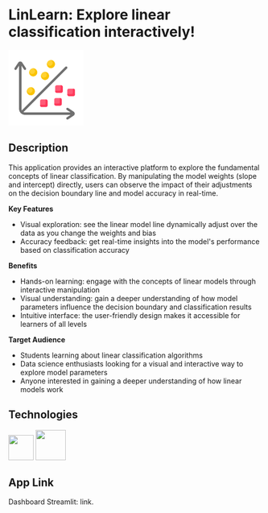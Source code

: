 # LinLearn: Explore linear classification interactively!

<img src='https://github.com/jorgeplatero/linlearn/blob/0e8b8e9e87a2eeff9a19eae29201ec5eff9c9efe/img/logo.png' width='150'/>

## Description

This application provides an interactive platform to explore the fundamental concepts of linear 
classification. By manipulating the model weights (slope and intercept) directly, users can observe 
the impact of their adjustments on the decision boundary line and model accuracy in real-time.

**Key Features**

* Visual exploration: see the linear model line dynamically adjust over the data as you change the 
weights and bias
* Accuracy feedback: get real-time insights into the model's performance based on classification 
accuracy

**Benefits**

* Hands-on learning: engage with the concepts of linear models through interactive manipulation
* Visual understanding: gain a deeper understanding of how model parameters influence the decision 
boundary and classification results
* Intuitive interface: the user-friendly design makes it accessible for learners of all levels

**Target Audience**

* Students learning about linear classification algorithms
* Data science enthusiasts looking for a visual and interactive way to explore model parameters
* Anyone interested in gaining a deeper understanding of how linear models work

## Technologies

<img src='https://cdn.jsdelivr.net/gh/devicons/devicon@latest/icons/python/python-original-wordmark.svg' width='50' height='50'/>
<img src='https://cdn.jsdelivr.net/gh/devicons/devicon@latest/icons/streamlit/streamlit-original-wordmark.svg' width='60' height='60'/> 

## App Link 

Dashboard Streamlit: <a style='text-decoration: none;' href='https://linlearn.streamlit.app' target='_blank'>link</a>.
